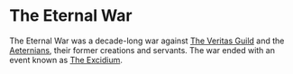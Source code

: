 # The Eternal War

The Eternal War was a decade-long war against [The Veritas Guild](veritas_guild.md) and the [Aeternians](aeternian.md), their former creations and servants. The war ended with an event known as [The Excidium](excidium.md). 
